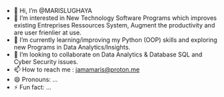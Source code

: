 - 👋 Hi, I’m @MARISLUGHAYA
- 👀 I’m interested in New Technology Software Programs which improves existing Entreprises Ressources System, Augment the productivity and are user frienlier at use.
- 🌱 I’m currently learning/improving my Python (OOP) skills and exploring new Programs in Data Analytics/Insights.
- 💞️ I’m looking to collaborate on Data Analytics & Database SQL and Cyber Security issues.
- 📫 How to reach me : jamamaris@proton.me
- 😄 Pronouns: ...
- ⚡ Fun fact: ...

<!---
MARISLUGHAYA/MARISLUGHAYA is a ✨ special ✨ repository because its `README.md` (this file) appears on your GitHub profile.
You can click the Preview link to take a look at your changes.
--->
